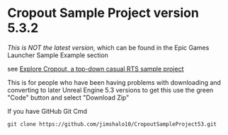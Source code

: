 # Cropout Sample Project version 5.3.2

*This is NOT the latest version*, which can be found in the Epic Games Launcher Sample Example section

see [Explore Cropout, a top-down casual RTS sample project](https://forums.unrealengine.com/t/explore-cropout-a-top-down-casual-rts-sample-project-general-announcements/1239909)


This is for people who have been having problems with downloading and converting to later Unreal Engine 5.3 versions
to get this use the green "Code" button and select "Download Zip"



If you have GitHub Git Cmd

```git clone https://github.com/jimshalo10/CropoutSampleProject53.git```

